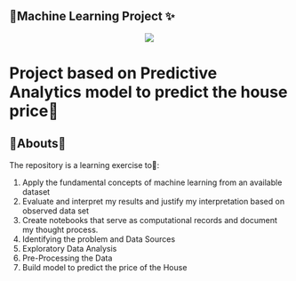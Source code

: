 ## 🏡Machine Learning Project ✨ ##

<!-- ![ML Project](https://user-images.githubusercontent.com/84815622/181273476-f7ee08f5-3fb1-4b25-933f-e75e33ba3988.jpg) -->

<p align="center">
  <img src="https://user-images.githubusercontent.com/84815622/181273476-f7ee08f5-3fb1-4b25-933f-e75e33ba3988.jpg" />
</p>


# Project based on Predictive Analytics model to predict the house price💢

## 🎪Abouts📢 

The repository is a learning exercise to🎃:
1. Apply the fundamental concepts of machine learning from an available dataset
2. Evaluate and interpret my results and justify my interpretation based on observed data set
3. Create notebooks that serve as computational records and document my thought process.
4. Identifying the problem and Data Sources
5. Exploratory Data Analysis
6. Pre-Processing the Data
7. Build model to predict the price of the House
